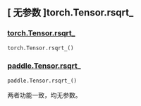 ## [ 无参数 ]torch.Tensor.rsqrt_

### [torch.Tensor.rsqrt_](https://pytorch.org/docs/stable/generated/torch.Tensor.rsqrt_)

```python
torch.Tensor.rsqrt_()
```

### [paddle.Tensor.rsqrt_](https://www.paddlepaddle.org.cn/documentation/docs/zh/develop/api/paddle/Tensor_cn.html#id15)

```python
paddle.Tensor.rsqrt_()
```

两者功能一致，均无参数。
